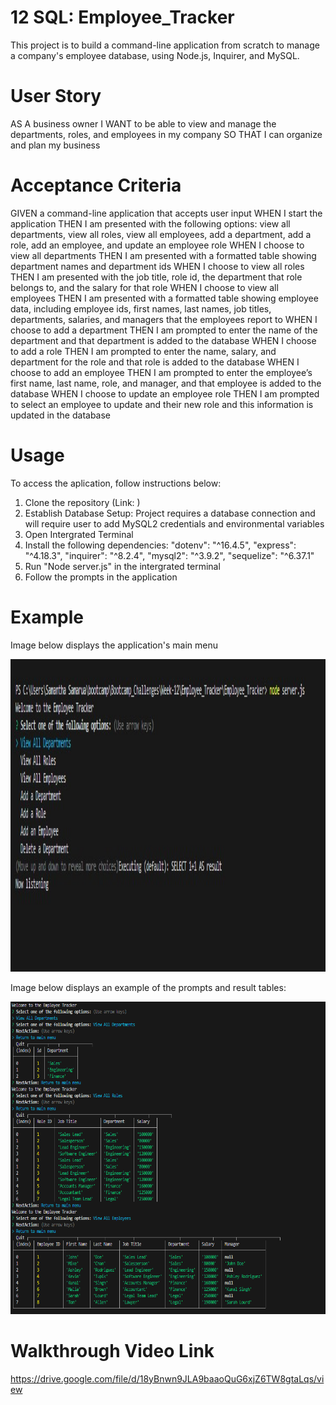 # 12 SQL: Employee_Tracker
 This project is to build a command-line application from scratch to manage a company's employee database, using Node.js, Inquirer, and MySQL.

# User Story
AS A business owner
I WANT to be able to view and manage the departments, roles, and employees in my company
SO THAT I can organize and plan my business

# Acceptance Criteria
GIVEN a command-line application that accepts user input
WHEN I start the application
THEN I am presented with the following options: view all departments, view all roles, view all employees, add a department, add a role, add an employee, and update an employee role
WHEN I choose to view all departments
THEN I am presented with a formatted table showing department names and department ids
WHEN I choose to view all roles
THEN I am presented with the job title, role id, the department that role belongs to, and the salary for that role
WHEN I choose to view all employees
THEN I am presented with a formatted table showing employee data, including employee ids, first names, last names, job titles, departments, salaries, and managers that the employees report to
WHEN I choose to add a department
THEN I am prompted to enter the name of the department and that department is added to the database
WHEN I choose to add a role
THEN I am prompted to enter the name, salary, and department for the role and that role is added to the database
WHEN I choose to add an employee
THEN I am prompted to enter the employee’s first name, last name, role, and manager, and that employee is added to the database
WHEN I choose to update an employee role
THEN I am prompted to select an employee to update and their new role and this information is updated in the database 

# Usage

To access the aplication, follow instructions below:
1. Clone the repository (Link: )
2. Establish Database Setup: Project requires a database connection and will require user to add MySQL2 credentials and environmental variables
3. Open Intergrated Terminal
4. Install the following dependencies:
    "dotenv": "^16.4.5",
    "express": "^4.18.3",
    "inquirer": "^8.2.4",
    "mysql2": "^3.9.2",
    "sequelize": "^6.37.1"
5. Run "Node server.js" in the intergrated terminal 
6. Follow the prompts in the application

# Example

Image below displays the application's main menu

<img src="./Assets/Images/Employee_tracker_homepage.jpg" alt="Employee Tracker Homepage" width="800" height="500">

Image below displays an example of the prompts and result tables:

<img src="./Assets/Images/Example.png" alt="Employee Tracker Application" width="800" height="500">


# Walkthrough Video Link
https://drive.google.com/file/d/18yBnwn9JLA9baaoQuG6xjZ6TW8gtaLqs/view